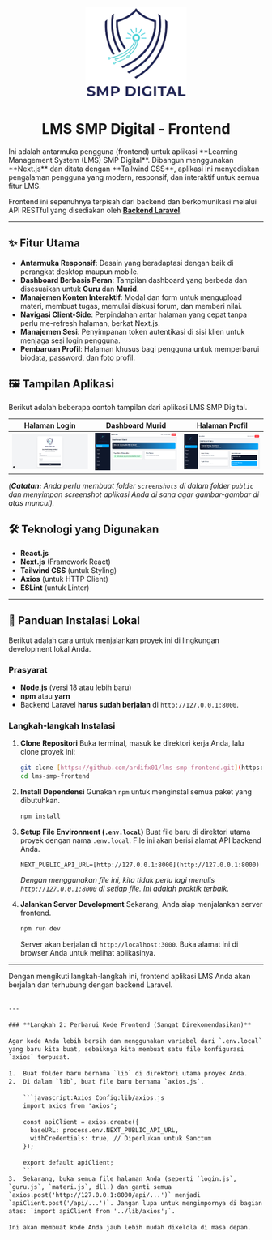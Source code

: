 <p align="center">
  <img src="./public/logoo.png" width="200" alt="Logo SMP Digital">
</p>

<h1 align="center">LMS SMP Digital - Frontend</h1>
<p align="center">

</p>
Ini adalah antarmuka pengguna (frontend) untuk aplikasi **Learning Management System (LMS) SMP Digital**. Dibangun menggunakan **Next.js** dan ditata dengan **Tailwind CSS**, aplikasi ini menyediakan pengalaman pengguna yang modern, responsif, dan interaktif untuk semua fitur LMS.

Frontend ini sepenuhnya terpisah dari backend dan berkomunikasi melalui API RESTful yang disediakan oleh [**Backend Laravel**](https://github.com/ardifx01/lms-smp-backend).

---

## ✨ Fitur Utama

- **Antarmuka Responsif**: Desain yang beradaptasi dengan baik di perangkat desktop maupun mobile.
- **Dashboard Berbasis Peran**: Tampilan dashboard yang berbeda dan disesuaikan untuk **Guru** dan **Murid**.
- **Manajemen Konten Interaktif**: Modal dan form untuk mengupload materi, membuat tugas, memulai diskusi forum, dan memberi nilai.
- **Navigasi Client-Side**: Perpindahan antar halaman yang cepat tanpa perlu me-refresh halaman, berkat Next.js.
- **Manajemen Sesi**: Penyimpanan token autentikasi di sisi klien untuk menjaga sesi login pengguna.
- **Pembaruan Profil**: Halaman khusus bagi pengguna untuk memperbarui biodata, password, dan foto profil.

## 🖼️ Tampilan Aplikasi

Berikut adalah beberapa contoh tampilan dari aplikasi LMS SMP Digital.

| Halaman Login | Dashboard Murid | Halaman Profil |
| :---: | :---: | :---: |
| ![Login Page](./public/lmslogin.png) | ![Dashboard Murid](./public/lmsdasboard2.png) | ![Dashboard Guru](./public/lmsdasboard1.png) |

*(**Catatan:** Anda perlu membuat folder `screenshots` di dalam folder `public` dan menyimpan screenshot aplikasi Anda di sana agar gambar-gambar di atas muncul).*

## 🛠️ Teknologi yang Digunakan

- **React.js**
- **Next.js** (Framework React)
- **Tailwind CSS** (untuk Styling)
- **Axios** (untuk HTTP Client)
- **ESLint** (untuk Linter)

---

## 🚀 Panduan Instalasi Lokal

Berikut adalah cara untuk menjalankan proyek ini di lingkungan development lokal Anda.

### Prasyarat

- **Node.js** (versi 18 atau lebih baru)
- **npm** atau **yarn**
- Backend Laravel **harus sudah berjalan** di `http://127.0.0.1:8000`.

### Langkah-langkah Instalasi

1.  **Clone Repositori**
    Buka terminal, masuk ke direktori kerja Anda, lalu clone proyek ini:
    ```bash
    git clone [https://github.com/ardifx01/lms-smp-frontend.git](https://github.com/ardifx01/lms-smp-frontend.git)
    cd lms-smp-frontend
    ```

2.  **Install Dependensi**
    Gunakan `npm` untuk menginstal semua paket yang dibutuhkan.
    ```bash
    npm install
    ```

3.  **Setup File Environment (`.env.local`)**
    Buat file baru di direktori utama proyek dengan nama `.env.local`. File ini akan berisi alamat API backend Anda.
    ```env
    NEXT_PUBLIC_API_URL=[http://127.0.0.1:8000](http://127.0.0.1:8000)
    ```
    *Dengan menggunakan file ini, kita tidak perlu lagi menulis `http://127.0.0.1:8000` di setiap file. Ini adalah praktik terbaik.*

4.  **Jalankan Server Development**
    Sekarang, Anda siap menjalankan server frontend.
    ```bash
    npm run dev
    ```
    Server akan berjalan di `http://localhost:3000`. Buka alamat ini di browser Anda untuk melihat aplikasinya.

---

Dengan mengikuti langkah-langkah ini, frontend aplikasi LMS Anda akan berjalan dan terhubung dengan backend Laravel.
```eof

---

### **Langkah 2: Perbarui Kode Frontend (Sangat Direkomendasikan)**

Agar kode Anda lebih bersih dan menggunakan variabel dari `.env.local` yang baru kita buat, sebaiknya kita membuat satu file konfigurasi `axios` terpusat.

1.  Buat folder baru bernama `lib` di direktori utama proyek Anda.
2.  Di dalam `lib`, buat file baru bernama `axios.js`.

    ```javascript:Axios Config:lib/axios.js
    import axios from 'axios';

    const apiClient = axios.create({
      baseURL: process.env.NEXT_PUBLIC_API_URL,
      withCredentials: true, // Diperlukan untuk Sanctum
    });

    export default apiClient;
    ```
3.  Sekarang, buka semua file halaman Anda (seperti `login.js`, `guru.js`, `materi.js`, dll.) dan ganti semua `axios.post('http://127.0.0.1:8000/api/...')` menjadi `apiClient.post('/api/...')`. Jangan lupa untuk mengimpornya di bagian atas: `import apiClient from '../lib/axios';`.

Ini akan membuat kode Anda jauh lebih mudah dikelola di masa depan.
